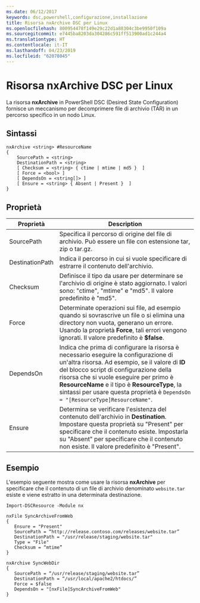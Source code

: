 ```yaml
---
ms.date: 06/12/2017
keywords: dsc,powershell,configurazione,installazione
title: Risorsa nxArchive DSC per Linux
ms.openlocfilehash: 800954478f149e29c22d1a88304c3be9950f109a
ms.sourcegitcommit: e7445ba8203da304286c591ff513900ad1c244a4
ms.translationtype: HT
ms.contentlocale: it-IT
ms.lasthandoff: 04/23/2019
ms.locfileid: "62078045"
---
```

# <a name="dsc-for-linux-nxarchive-resource"></a>Risorsa nxArchive DSC per Linux

La risorsa **nxArchive** in PowerShell DSC (Desired State Configuration) fornisce un meccanismo per decomprimere file di archivio (TAR) in un percorso specifico in un nodo Linux.

## <a name="syntax"></a>Sintassi

```
nxArchive <string> #ResourceName
{
    SourcePath = <string>
    DestinationPath = <string>
    [ Checksum = <string> { ctime | mtime | md5 }  ]
    [ Force = <bool> ]
    [ DependsOn = <string[]> ]
    [ Ensure = <string> { Absent | Present }  ]
}
```

## <a name="properties"></a>Proprietà

|  Proprietà |  Description |
|---|---|
| SourcePath| Specifica il percorso di origine del file di archivio. Può essere un file con estensione tar, zip o tar.gz. |
| DestinationPath| Indica il percorso in cui si vuole specificare di estrarre il contenuto dell'archivio.|
| Checksum| Definisce il tipo da usare per determinare se l'archivio di origine è stato aggiornato. I valori sono: "ctime", "mtime" e "md5". Il valore predefinito è "md5".|
| Force| Determinate operazioni sui file, ad esempio quando si sovrascrive un file o si elimina una directory non vuota, generano un errore. Usando la proprietà **Force**, tali errori vengono ignorati. Il valore predefinito è **$false**.|
| DependsOn | Indica che prima di configurare la risorsa è necessario eseguire la configurazione di un'altra risorsa. Ad esempio, se il valore di **ID** del blocco script di configurazione della risorsa che si vuole eseguire per primo è **ResourceName** e il tipo è **ResourceType**, la sintassi per usare questa proprietà è `DependsOn = "[ResourceType]ResourceName"`.|
| Ensure| Determina se verificare l'esistenza del contenuto dell'archivio in **Destination**. Impostare questa proprietà su "Present" per specificare che il contenuto esiste. Impostarla su "Absent" per specificare che il contenuto non esiste. Il valore predefinito è "Present".|

## <a name="example"></a>Esempio

L'esempio seguente mostra come usare la risorsa **nxArchive** per specificare che il contenuto di un file di archivio denominato `website.tar` esiste e viene estratto in una determinata destinazione.

```
Import-DSCResource -Module nx

nxFile SyncArchiveFromWeb
{
   Ensure = "Present"
   SourcePath = “http://release.contoso.com/releases/website.tar”
   DestinationPath = "/usr/release/staging/website.tar"
   Type = "File"
   Checksum = “mtime”
}

nxArchive SyncWebDir
{
   SourcePath = “/usr/release/staging/website.tar”
   DestinationPath = “/usr/local/apache2/htdocs/”
   Force = $false
   DependsOn = "[nxFile]SyncArchiveFromWeb"
}
```